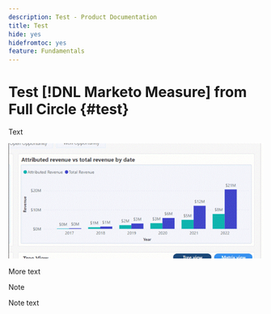 ```yaml
---
description: Test - Product Documentation
title: Test
hide: yes
hidefromtoc: yes
feature: Fundamentals
---
```

# Test [!DNL Marketo Measure] from Full Circle {#test}

Text

   ![](assets/picture50.gif)

More text

>[!NOTE]
>
>Note text

